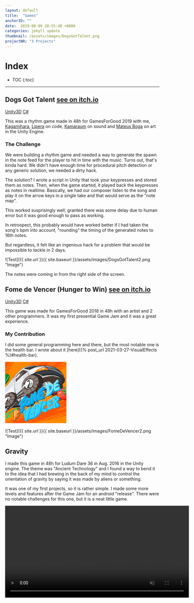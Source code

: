 ```yaml
---
layout: default
title:  "Games"
anchorID: ""
date:  2019-08-09 20:55:40 +0800
categories: jekyll update
thumbnail: /assets/images/DogsGotTalent.png
projectNR: "3 Projects"
---
```

<script async defer src="https://buttons.github.io/buttons.js"></script>

# Index

* TOC
{:toc}

---
## Dogs Got Talent <a href="https://mateusboga.itch.io/dogs-got-talent" class = "githubLink">see on itch.io</a>

<div markdown="0" class = "tagContainer">
<a href="#" class = "unityTag">Unity3D</a>
<a href="#" class = "csharpTag">C#</a>
</div>

This was a rhythm game made in 48h for GamesForGood 2019 with me, [Kagamihara](https://kagamihara.itch.io/), [Lipera](https://itch.io/profile/lipera) on code, [Kamaraum](https://itch.io/profile/kamaraum) on sound and [Mateus Boga](https://www.instagram.com/mateusboga/) on art in the Unity Engine.


### **The Challenge**

We were building a rhythm game and needed a way to generate the spawn in the note feed for the player to hit in time with the music. Turns out, that's kinda hard. We didn't have enough time for procedural pitch detection or any generic solution, we needed a dirty hack.

The solution? I wrote a script in Unity that took your keypresses and stored them as notes. Then, when the game started, it played back the keypresses as notes in realtime. Basically, we had our composer listen to the song and play it on the arrow keys in a single take and that would serve as the "note map".

This worked susprisingly well; granted there was some delay due to human error but it was good enough to pass as working.

In retrospect, this probably would have worked better if I had taken the song's bpm into account, "rounding" the timing of the generated notes to 16th notes.

But regardless, it felt like an ingenious hack for a problem that would be impossible to tackle in 2 days. 

![Test]({{ site.url }}{{ site.baseurl }}/assets/images/DogsGotTalent2.png "Image")

The notes were coming in from the right side of the screen.

## Fome de Vencer (Hunger to Win) <a href="https://pedrocs21.itch.io/fome-de-vencer" class = "githubLink">see on itch.io</a>

<div markdown="0" class = "tagContainer">
<a href="#" class = "unityTag">Unity3D</a>
<a href="#" class = "csharpTag">C#</a>
</div>

This game was made for GamesForGood 2018 in 48h with an artist and 2 other programmers. It was my first presential Game Jam and it was a great experience.


### My Contribution 
I did some general programming here and there, but the most notable one is the health bar. I wrote about it [here]({% post_url 2021-03-27-VisualEffects %}#health-bar).


[comment]: <> (Doing this in html and not markdown so I can scale it down a little bit)
<img src="/assets/images/FomeDeVencer.png" width="200" height="200" />

![Test]({{ site.url }}{{ site.baseurl }}/assets/images/FomeDeVencer2.png "Image")


## Gravity
I made this game in 48h for Ludum Dare 36 in Aug. 2016 in the Unity engine. The theme was "Ancient Technology" and I found a way to bend it to the idea that I had brewing in the back of my mind to control the orientation of gravity by saying it was made by aliens or something.

It was one of my first projects, so it is rather simple. I made some more levels and features after the Game Jam for an android "release". There were no notable challenges for this one, but it is a neat little game.

[comment]: <> (Video needs to be webm or reeconded with  ffmpeg -i Gravity.mp4 -vcodec h264 output.mp4)
<video width="600" muted autoplay controls>
    <source src="/assets/videos/Gravity.webm" type="video/webm">
</video>
